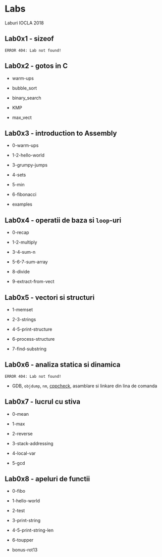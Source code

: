 # Labs
Laburi IOCLA 2018

## Lab0x1 - sizeof
`ERROR 404: Lab not found!`

## Lab0x2 - gotos in C

- warm-ups

- bubble_sort

- binary_search

- KMP

- max_vect

## Lab0x3 - introduction to Assembly

- 0-warm-ups

- 1-2-hello-world

- 3-grumpy-jumps

- 4-sets

- 5-min

- 6-fibonacci

- examples

## Lab0x4 - operatii de baza si `loop`-uri

- 0-recap

- 1-2-multiply

- 3-4-sum-n

- 5-6-7-sum-array

- 8-divide

- 9-extract-from-vect

## Lab0x5 - vectori si structuri

- 1-memset

- 2-3-strings

- 4-5-print-structure

- 6-process-structure

- 7-find-substring

## Lab0x6 - analiza statica si dinamica

`ERROR 404: Lab not found!`

- GDB, `objdump`, `nm`, [cppcheck](http://cppcheck.sourceforge.net/), asamblare si linkare din lina de comanda

## Lab0x7 - lucrul cu stiva

- 0-mean

- 1-max

- 2-reverse

- 3-stack-addressing

- 4-local-var

- 5-gcd

## Lab0x8 - apeluri de functii

- 0-fibo

- 1-hello-world

- 2-test

- 3-print-string

- 4-5-print-string-len

- 6-toupper

- bonus-rot13 
